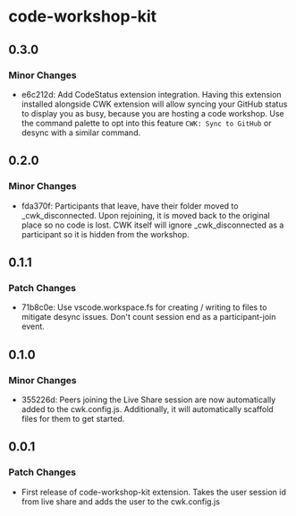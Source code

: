 # code-workshop-kit

## 0.3.0

### Minor Changes

- e6c212d: Add CodeStatus extension integration. Having this extension installed alongside CWK extension will allow syncing your GitHub status to display you as busy, because you are hosting a code workshop.
  Use the command palette to opt into this feature `CWK: Sync to GitHub` or desync with a similar command.

## 0.2.0

### Minor Changes

- fda370f: Participants that leave, have their folder moved to \_cwk_disconnected. Upon rejoining, it is moved back to the original place so no code is lost. CWK itself will ignore \_cwk_disconnected as a participant so it is hidden from the workshop.

## 0.1.1

### Patch Changes

- 71b8c0e: Use vscode.workspace.fs for creating / writing to files to mitigate desync issues. Don't count session end as a participant-join event.

## 0.1.0

### Minor Changes

- 355226d: Peers joining the Live Share session are now automatically added to the cwk.config.js. Additionally, it will automatically scaffold files for them to get started.

## 0.0.1

### Patch Changes

- First release of code-workshop-kit extension. Takes the user session id from live share and adds the user to the cwk.config.js
